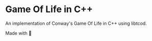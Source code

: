 # Game Of Life in C++

An implementation of Conway's Game Of Life in C++ using libtcod.

Made with :blue_heart: